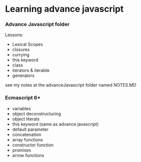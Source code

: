 # Learning advance javascript 

### Advance Javascript folder
Lessons: 
- Lexical Scopes
- closures
- currying
- this keyword
- class
- iterators & iterable
- generators

see my notes at the advanceJavascript folder named NOTES.MD

### Ecmascript 6+ 
- variables
- object deconstructuring
- object literals
- this keyword (same as advance javascript)
- default parameter
- concatenation
- array functions
- constructor function
- promises
- arrow functions 